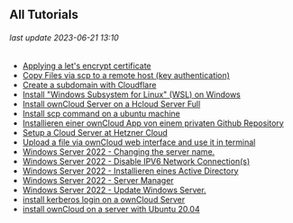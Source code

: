 ## All Tutorials
###### last update 2023-06-21 13:10

- [Applying a let's encrypt certificate]
- [Copy Files via scp to a remote host (key authentication)]
- [Create a subdomain with Cloudflare]
- [Install "Windows Subsystem for Linux" (WSL) on Windows]
- [Install ownCloud Server on a Hcloud Server Full]
- [Install scp command on a ubuntu machine]
- [Installieren einer ownCloud App von einem privaten Github Repository]
- [Setup a Cloud Server at Hetzner Cloud]
- [Upload a file via ownCloud web interface and use it in terminal]
- [Windows Server 2022 - Changing the server name.]
- [Windows Server 2022 - Disable IPV6 Network Connection(s)]
- [Windows Server 2022 - Installieren eines Active Directory]
- [Windows Server 2022 - Server Manager]
- [Windows Server 2022 - Update Windows Server.]
- [install kerberos login on a ownCloud Server]
- [install ownCloud on a server with Ubuntu 20.04]

[Applying a let's encrypt certificate]: https://github.com/GeraldLeikam/tutorials/blob/master/let's_encrypt/applying_a_lets_encrypt_certificate.md
[Copy Files via scp to a remote host (key authentication)]: https://github.com/GeraldLeikam/tutorials/blob/master/linux/scp-copy_to_remote.md
[Create a subdomain with Cloudflare]: https://github.com/GeraldLeikam/tutorials/blob/master/cloudflare/create_a_new_subdomain.md
[Install "Windows Subsystem for Linux" (WSL) on Windows]: https://github.com/GeraldLeikam/tutorials/blob/master/windows/install_wsl_on_windows.md
[Install ownCloud Server on a Hcloud Server Full]: https://github.com/GeraldLeikam/tutorials/blob/master/ownCloud/install_owncloud_full.md
[Install scp command on a ubuntu machine]: https://github.com/GeraldLeikam/tutorials/blob/master/linux/install_scp_command_unbuntu.md
[Installieren einer ownCloud App von einem privaten Github Repository]: https://github.com/GeraldLeikam/tutorials/blob/master/ownCloud/install_app_from_github_private.md
[Setup a Cloud Server at Hetzner Cloud]: https://github.com/GeraldLeikam/tutorials/blob/master/hetzner/setup_a_cloud_server.md
[Upload a file via ownCloud web interface and use it in terminal]: https://github.com/GeraldLeikam/tutorials/blob/master/ownCloud/upload_a_file_via_webinterface_and_use_it_in_ssh_session.md
[Windows Server 2022 - Changing the server name.]: https://github.com/GeraldLeikam/tutorials/blob/master/windows/server/2022/change_server_name.md
[Windows Server 2022 - Disable IPV6 Network Connection(s)]: https://github.com/GeraldLeikam/tutorials/blob/master/windows/server/2022/disable_ipv6_network.md
[Windows Server 2022 - Installieren eines Active Directory]: https://github.com/GeraldLeikam/tutorials/blob/master/windows/server/2022/install_active_directory.md
[Windows Server 2022 - Server Manager]: https://github.com/GeraldLeikam/tutorials/blob/master/windows/server/2022/server_manager.md
[Windows Server 2022 - Update Windows Server.]: https://github.com/GeraldLeikam/tutorials/blob/master/windows/server/2022/update_windows_server.md
[install kerberos login on a ownCloud Server]: https://github.com/GeraldLeikam/tutorials/blob/master/ownCloud/install_kerberos_login.md
[install ownCloud on a server with Ubuntu 20.04]: https://github.com/GeraldLeikam/tutorials/blob/master/ownCloud/install_owncloud_20.04_quick.md
